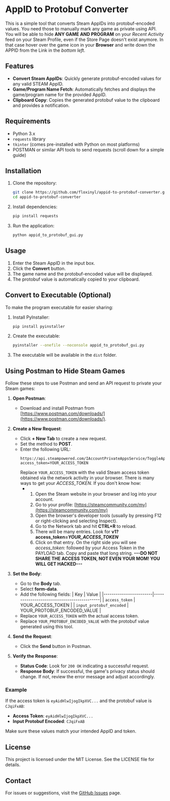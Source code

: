 # AppID to Protobuf Converter

This is a simple tool that converts Steam AppIDs into protobuf-encoded values. You need those to manually mark any game as private using API. You will be able to hide **ANY GAME AND PROGRAM** on your *Recent Activity* feed on your Steam Profile, even if the Store Page doesn't exist anymore. In that case hover over the game icon in your **Browser** and write down the APPID from the Link in the *bottom left*.

## Features

- **Convert Steam AppIDs**: Quickly generate protobuf-encoded values for any valid STEAM AppID.
- **Game/Program Name Fetch**: Automatically fetches and displays the game/program name for the provided AppID.
- **Clipboard Copy**: Copies the generated protobuf value to the clipboard and provides a notification.

## Requirements

- Python 3.x
- `requests` library
- `tkinter` (comes pre-installed with Python on most platforms)
- POSTMAN or similar API tools to send requests (scroll down for a simple guide)

## Installation

1. Clone the repository:
   ```bash
   git clone https://github.com/floxinyl/appid-to-protobuf-converter.git
   cd appid-to-protobuf-converter
   ```
2. Install dependencies:
   ```bash
   pip install requests
   ```
3. Run the application:
   ```bash
   python appid_to_protobuf_gui.py
   ```

## Usage

1. Enter the Steam AppID in the input box.
2. Click the **Convert** button.
3. The game name and the protobuf-encoded value will be displayed.
4. The protobuf value is automatically copied to your clipboard.

## Convert to Executable (Optional)

To make the program executable for easier sharing:

1. Install PyInstaller:
   ```bash
   pip install pyinstaller
   ```
2. Create the executable:
   ```bash
   pyinstaller --onefile --noconsole appid_to_protobuf_gui.py
   ```
3. The executable will be available in the `dist` folder.

## Using Postman to Hide Steam Games

Follow these steps to use Postman and send an API request to private your Steam games:

1. **Open Postman**:
   - Download and install Postman from [https://www.postman.com/downloads/](https://www.postman.com/downloads/).

2. **Create a New Request**:
   - Click **+ New Tab** to create a new request.
   - Set the method to **POST**.
   - Enter the following URL:
     ```
     https://api.steampowered.com/IAccountPrivateAppsService/ToggleAppPrivacy/v1?access_token=YOUR_ACCESS_TOKEN
     ```
     Replace `YOUR_ACCESS_TOKEN` with the valid Steam access token obtained via the network activity in your browser.
     There is many ways to get your *ACCESS_TOKEN*. If you don't know how:
     - 1. Open the Steam website in your browser and log into your account.
       2. Go to your profile: [https://steamcommunity.com/my](https://steamcommunity.com/my)
       3. Open the browser's developer tools (usually by pressing F12 or right-clicking and selecting Inspect).
       4. Go to the Network tab and hit **CTRL+R** to reload.
       5. There will be many entries. Look for **v1?access_token=*YOUR_ACCESS_TOKEN***
       6. Click on that entry. On the right side you will see *access_token:* followed by your Access Token in the PAYLOAD tab. Copy and paste that long string.
    **---DO NOT SHARE THE ACCESS TOKEN, NOT EVEN YOUR MOM! YOU WILL GET HACKED---**

3. **Set the Body**:
   - Go to the **Body** tab.
   - Select **form-data**.
   - Add the following fields:
     | Key                    | Value                                      |
     |------------------------|--------------------------------------------|
     | `access_token`         | YOUR_ACCESS_TOKEN                         |
     | `input_protobuf_encoded` | YOUR_PROTOBUF_ENCODED_VALUE               |
   - Replace `YOUR_ACCESS_TOKEN` with the actual access token.
   - Replace `YOUR_PROTOBUF_ENCODED_VALUE` with the protobuf value generated using this tool.

4. **Send the Request**:
   - Click the **Send** button in Postman.

5. **Verify the Response**:
   - **Status Code**: Look for `200 OK` indicating a successful request.
   - **Response Body**: If successful, the game's privacy status should change. If not, review the error message and adjust accordingly.

### Example
If the access token is `eyAidHlwIjogIkpXVC...` and the protobuf value is `CJqiFxAB`:
- **Access Token**: `eyAidHlwIjogIkpXVC...`  
- **Input Protobuf Encoded**: `CJqiFxAB`  

Make sure these values match your intended AppID and token.

## License

This project is licensed under the MIT License. See the LICENSE file for details.

## Contact

For issues or suggestions, visit the [GitHub Issues](https://github.com/floxinyl/appid-to-protobuf-converter/issues) page.

